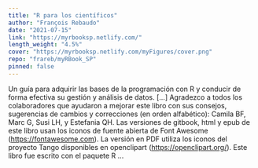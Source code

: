 ```yaml
---
title: "R para los científicos"
author: "François Rebaudo"
date: "2021-07-15"
link: "https://myrbooksp.netlify.com/"
length_weight: "4.5%"
cover: "https://myrbooksp.netlify.com/myFigures/cover.png"
repo: "frareb/myRBook_SP"
pinned: false
---
```


Un guía para adquirir las bases de la programación con R y conducir de forma efectiva su gestión y análisis de datos. [...] Agradezco a todos los colaboradores que ayudaron a mejorar este libro con sus consejos, sugerencias de cambios y correcciones (en orden alfabético): Camila BF, Marc G, Susi LH, y Estefania QH. Las versiones de gitbook, html y epub de este libro usan los iconos de fuente abierta de Font Awesome (https://fontawesome.com). La versión en PDF utiliza los iconos del proyecto Tango disponibles en openclipart (https://openclipart.org/). Este libro fue escrito con el paquete R ...
